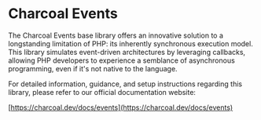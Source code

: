 # Charcoal Events

The Charcoal Events base library offers an innovative solution to a longstanding limitation of PHP: its inherently
synchronous execution model. This library simulates event-driven architectures by leveraging callbacks, allowing PHP
developers to experience a semblance of asynchronous programming, even if it's not native to the language.

For detailed information, guidance, and setup instructions regarding this library, please refer to our official
documentation website:

[https://charcoal.dev/docs/events](https://charcoal.dev/docs/events)
